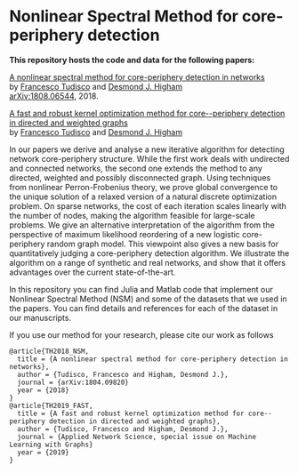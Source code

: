 # Nonlinear Spectral Method for core-periphery detection

**This repository hosts the code and data for the following papers:**

[A nonlinear spectral method for core-periphery detection in networks](http://personal.strath.ac.uk/f.tudisco/publication/nonlinear_core-periphery/)   
by [Francesco Tudisco](http://personal.strath.ac.uk/f.tudisco/) and [Desmond J. Higham](http://personal.strath.ac.uk/d.j.higham/)   
[arXiv:1808.06544](https://arxiv.org/abs/1804.09820), 2018.

[A fast and robust kernel optimization method for core--periphery detection in directed and weighted graphs](http://personal.strath.ac.uk/f.tudisco/publication/nonlinear_core-periphery-directed/)   
by [Francesco Tudisco](http://personal.strath.ac.uk/f.tudisco/) and [Desmond J. Higham](http://personal.strath.ac.uk/d.j.higham/)   

In our papers we derive and analyse a new iterative algorithm for detecting network core-periphery structure. While the first work deals with undirected and connected networks, the second one extends the method to any directed, weighted and possibly disconnected graph. Using techniques from nonlinear Perron-Frobenius theory, we prove global convergence to the unique solution of a relaxed version of a natural discrete optimization problem. On sparse networks, the cost of each iteration scales linearly with the number of nodes, making the algorithm feasible for large-scale problems. We give an alternative interpretation of the algorithm from the perspective of maximum likelihood reordering of a new logistic core-periphery
random graph model. This viewpoint also gives a new basis for quantitatively judging a core-periphery detection algorithm. We illustrate the algorithm on a range of synthetic and real networks, and show that it offers advantages over the current state-of-the-art.

In this repository you can find Julia and Matlab code that implement our Nonlinear Spectral Method (NSM) and some of the datasets that we used in the papers. You can find details and references for each of the dataset in our manuscripts.

If you use our method for your research, please cite our work as follows
```
@article{TH2018_NSM,
  title = {A nonlinear spectral method for core-periphery detection in networks},
  author = {Tudisco, Francesco and Higham, Desmond J.},
  journal = {arXiv:1804.09820}
  year = {2018}
}
@article{TH2019_FAST,
  title = {A fast and robust kernel optimization method for core--periphery detection in directed and weighted graphs},
  author = {Tudisco, Francesco and Higham, Desmond J.},
  journal = {Applied Network Science, special issue on Machine Learning with Graphs}
  year = {2019}
}
```
